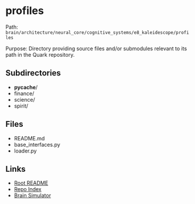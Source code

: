 # profiles

Path: `brain/architecture/neural_core/cognitive_systems/e8_kaleidescope/profiles`

Purpose: Directory providing source files and/or submodules relevant to its path in the Quark repository.

## Subdirectories
- __pycache__/
- finance/
- science/
- spirit/

## Files
- README.md
- base_interfaces.py
- loader.py

## Links
- [Root README](../../../../../README.md)
- [Repo Index](../../../../../repo_index.json)
- [Brain Simulator](../../../../../brain/architecture/brain_simulator.py)
